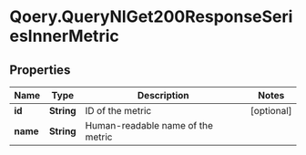 # Qoery.QueryNlGet200ResponseSeriesInnerMetric

## Properties

Name | Type | Description | Notes
------------ | ------------- | ------------- | -------------
**id** | **String** | ID of the metric | [optional] 
**name** | **String** | Human-readable name of the metric | 


